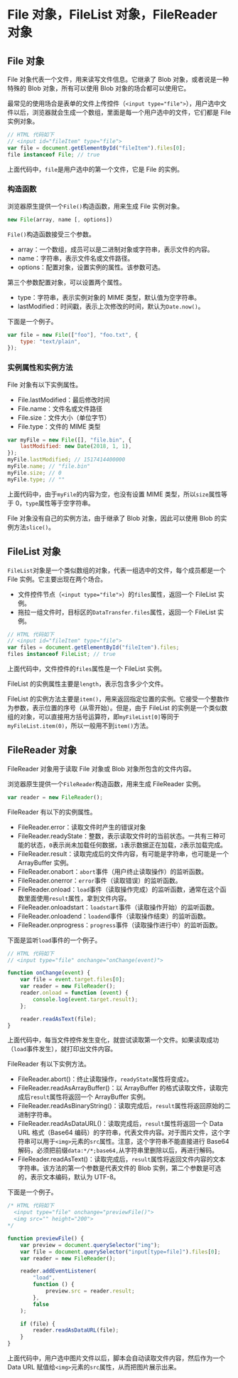 # File 对象，FileList 对象，FileReader 对象

## File 对象

File 对象代表一个文件，用来读写文件信息。它继承了 Blob 对象，或者说是一种特殊的 Blob 对象，所有可以使用 Blob 对象的场合都可以使用它。

最常见的使用场合是表单的文件上传控件（`<input type="file">`），用户选中文件以后，浏览器就会生成一个数组，里面是每一个用户选中的文件，它们都是 File 实例对象。

```javascript
// HTML 代码如下
// <input id="fileItem" type="file">
var file = document.getElementById("fileItem").files[0];
file instanceof File; // true
```

上面代码中，`file`是用户选中的第一个文件，它是 File 的实例。

### 构造函数

浏览器原生提供一个`File()`构造函数，用来生成 File 实例对象。

```javascript
new File(array, name [, options])
```

`File()`构造函数接受三个参数。

-   array：一个数组，成员可以是二进制对象或字符串，表示文件的内容。
-   name：字符串，表示文件名或文件路径。
-   options：配置对象，设置实例的属性。该参数可选。

第三个参数配置对象，可以设置两个属性。

-   type：字符串，表示实例对象的 MIME 类型，默认值为空字符串。
-   lastModified：时间戳，表示上次修改的时间，默认为`Date.now()`。

下面是一个例子。

```javascript
var file = new File(["foo"], "foo.txt", {
    type: "text/plain",
});
```

### 实例属性和实例方法

File 对象有以下实例属性。

-   File.lastModified：最后修改时间
-   File.name：文件名或文件路径
-   File.size：文件大小（单位字节）
-   File.type：文件的 MIME 类型

```javascript
var myFile = new File([], "file.bin", {
    lastModified: new Date(2018, 1, 1),
});
myFile.lastModified; // 1517414400000
myFile.name; // "file.bin"
myFile.size; // 0
myFile.type; // ""
```

上面代码中，由于`myFile`的内容为空，也没有设置 MIME 类型，所以`size`属性等于 0，`type`属性等于空字符串。

File 对象没有自己的实例方法，由于继承了 Blob 对象，因此可以使用 Blob 的实例方法`slice()`。

## FileList 对象

`FileList`对象是一个类似数组的对象，代表一组选中的文件，每个成员都是一个 File 实例。它主要出现在两个场合。

-   文件控件节点（`<input type="file">`）的`files`属性，返回一个 FileList 实例。
-   拖拉一组文件时，目标区的`DataTransfer.files`属性，返回一个 FileList 实例。

```javascript
// HTML 代码如下
// <input id="fileItem" type="file">
var files = document.getElementById("fileItem").files;
files instanceof FileList; // true
```

上面代码中，文件控件的`files`属性是一个 FileList 实例。

FileList 的实例属性主要是`length`，表示包含多少个文件。

FileList 的实例方法主要是`item()`，用来返回指定位置的实例。它接受一个整数作为参数，表示位置的序号（从零开始）。但是，由于 FileList 的实例是一个类似数组的对象，可以直接用方括号运算符，即`myFileList[0]`等同于`myFileList.item(0)`，所以一般用不到`item()`方法。

## FileReader 对象

FileReader 对象用于读取 File 对象或 Blob 对象所包含的文件内容。

浏览器原生提供一个`FileReader`构造函数，用来生成 FileReader 实例。

```javascript
var reader = new FileReader();
```

FileReader 有以下的实例属性。

-   FileReader.error：读取文件时产生的错误对象
-   FileReader.readyState：整数，表示读取文件时的当前状态。一共有三种可能的状态，`0`表示尚未加载任何数据，`1`表示数据正在加载，`2`表示加载完成。
-   FileReader.result：读取完成后的文件内容，有可能是字符串，也可能是一个 ArrayBuffer 实例。
-   FileReader.onabort：`abort`事件（用户终止读取操作）的监听函数。
-   FileReader.onerror：`error`事件（读取错误）的监听函数。
-   FileReader.onload：`load`事件（读取操作完成）的监听函数，通常在这个函数里面使用`result`属性，拿到文件内容。
-   FileReader.onloadstart：`loadstart`事件（读取操作开始）的监听函数。
-   FileReader.onloadend：`loadend`事件（读取操作结束）的监听函数。
-   FileReader.onprogress：`progress`事件（读取操作进行中）的监听函数。

下面是监听`load`事件的一个例子。

```javascript
// HTML 代码如下
// <input type="file" onchange="onChange(event)">

function onChange(event) {
    var file = event.target.files[0];
    var reader = new FileReader();
    reader.onload = function (event) {
        console.log(event.target.result);
    };

    reader.readAsText(file);
}
```

上面代码中，每当文件控件发生变化，就尝试读取第一个文件。如果读取成功（`load`事件发生），就打印出文件内容。

FileReader 有以下实例方法。

-   FileReader.abort()：终止读取操作，`readyState`属性将变成`2`。
-   FileReader.readAsArrayBuffer()：以 ArrayBuffer 的格式读取文件，读取完成后`result`属性将返回一个 ArrayBuffer 实例。
-   FileReader.readAsBinaryString()：读取完成后，`result`属性将返回原始的二进制字符串。
-   FileReader.readAsDataURL()：读取完成后，`result`属性将返回一个 Data URL 格式（Base64 编码）的字符串，代表文件内容。对于图片文件，这个字符串可以用于`<img>`元素的`src`属性。注意，这个字符串不能直接进行 Base64 解码，必须把前缀`data:*/*;base64,`从字符串里删除以后，再进行解码。
-   FileReader.readAsText()：读取完成后，`result`属性将返回文件内容的文本字符串。该方法的第一个参数是代表文件的 Blob 实例，第二个参数是可选的，表示文本编码，默认为 UTF-8。

下面是一个例子。

```javascript
/* HTML 代码如下
  <input type="file" onchange="previewFile()">
  <img src="" height="200">
*/

function previewFile() {
    var preview = document.querySelector("img");
    var file = document.querySelector("input[type=file]").files[0];
    var reader = new FileReader();

    reader.addEventListener(
        "load",
        function () {
            preview.src = reader.result;
        },
        false
    );

    if (file) {
        reader.readAsDataURL(file);
    }
}
```

上面代码中，用户选中图片文件以后，脚本会自动读取文件内容，然后作为一个 Data URL 赋值给`<img>`元素的`src`属性，从而把图片展示出来。
